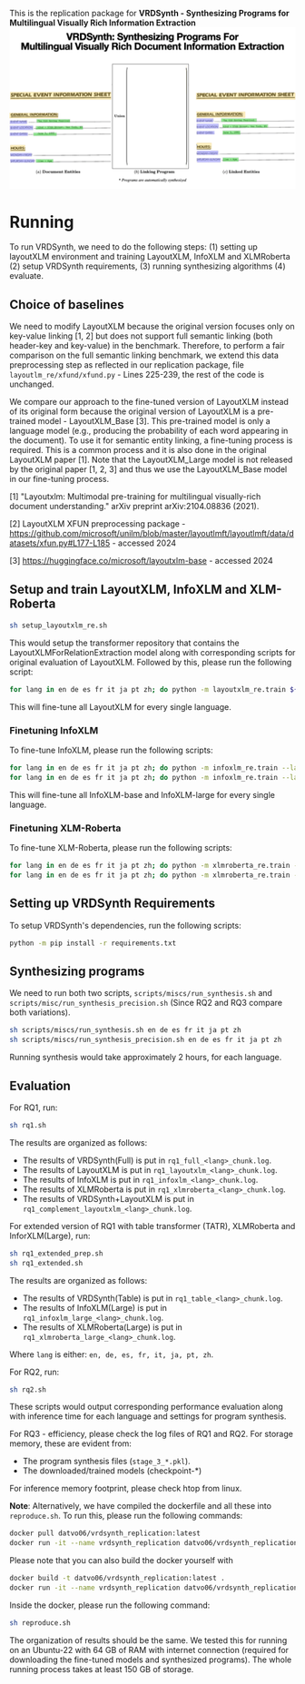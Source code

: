 This is the replication package for **VRDSynth - Synthesizing Programs for Multilingual Visually Rich Information Extraction**
![VRDSynth Example](./assets/VRDSynth_Animation.gif)


# Running
To run VRDSynth, we need to do the following steps: (1) setting up layoutXLM environment and training LayoutXLM, InfoXLM and XLMRoberta (2) setup VRDSynth requirements, (3) running synthesizing algorithms (4) evaluate.

## Choice of baselines
We need to modify LayoutXLM because the original version focuses only on key-value linking [1, 2] but does not support full semantic linking (both header-key and key-value) in the benchmark. Therefore, to perform a fair comparison on the full semantic linking benchmark, we extend this data preprocessing step as reflected in our replication package, file `layoutlm_re/xfund/xfund.py` - Lines 225-239, the rest of the code is unchanged. 

We compare our approach to the fine-tuned version of LayoutXLM instead of its original form because the original version of LayoutXLM is a pre-trained model - LayoutXLM\_Base [3]. This pre-trained model is only a language model (e.g., producing the probability of each word appearing in the document). To use it for semantic entity linking, a fine-tuning process is required. This is a common process and it is also done in the original LayoutXLM paper [1]. Note that the LayoutXLM\_Large model is not released by the original paper [1, 2, 3] and thus we use the LayoutXLM\_Base model in our fine-tuning process.

[1] "Layoutxlm: Multimodal pre-training for multilingual visually-rich document understanding." arXiv preprint arXiv:2104.08836 (2021).

[2] LayoutXLM XFUN preprocessing package - https://github.com/microsoft/unilm/blob/master/layoutlmft/layoutlmft/data/datasets/xfun.py#L177-L185 - accessed 2024

[3] https://huggingface.co/microsoft/layoutxlm-base - accessed 2024


## Setup and train LayoutXLM, InfoXLM and XLM-Roberta
```sh
sh setup_layoutxlm_re.sh
```
This would setup the transformer repository that contains the LayoutXLMForRelationExtraction model along with corresponding scripts for original evaluation of LayoutXLM. Followed by this, please run the following script:
```sh
for lang in en de es fr it ja pt zh; do python -m layoutxlm_re.train ${lang}; done
```
This will fine-tune all LayoutXLM for every single language.

### Finetuning InfoXLM
To fine-tune InfoXLM, please run the following scripts:
```sh
for lang in en de es fr it ja pt zh; do python -m infoxlm_re.train --lang ${lang} --model_type infoxlm-base > train_infoxlm_base_${lang}.log; done
for lang in en de es fr it ja pt zh; do python -m infoxlm_re.train --lang ${lang} --model_type infoxlm-large; done
```
This will fine-tune all InfoXLM-base and InfoXLM-large for every single language.

### Finetuning XLM-Roberta
To fine-tune XLM-Roberta, please run the following scripts:
```sh
for lang in en de es fr it ja pt zh; do python -m xlmroberta_re.train --lang ${lang} --model_type xlm-roberta-base > train_xlmroberta_base_${lang}.log; done
for lang in en de es fr it ja pt zh; do python -m xlmroberta_re.train --lang ${lang} --model_type xlm-roberta-large > train_xlmroberta_large_${lang}.log; done
```

## Setting up VRDSynth Requirements
To setup VRDSynth's dependencies, run the following scripts:
```sh
python -m pip install -r requirements.txt
```
## Synthesizing programs
We need to run both two scripts, `scripts/miscs/run_synthesis.sh` and `scripts/misc/run_synthesis_precision.sh` (Since RQ2 and RQ3 compare both variations).
```sh
sh scripts/miscs/run_synthesis.sh en de es fr it ja pt zh
sh scripts/miscs/run_synthesis_precision.sh en de es fr it ja pt zh
```
Running synthesis would take approximately 2 hours, for each language.

## Evaluation

For RQ1, run:
```sh
sh rq1.sh
```

The results are organized as follows:
- The results of VRDSynth(Full) is put in `rq1_full_<lang>_chunk.log`.
- The results of LayoutXLM is put in `rq1_layoutxlm_<lang>_chunk.log`.
- The results of InfoXLM is put in `rq1_infoxlm_<lang>_chunk.log`.
- The results of XLMRoberta is put in `rq1_xlmroberta_<lang>_chunk.log`.
- The results of VRDSynth+LayoutXLM is put in `rq1_complement_layoutxlm_<lang>_chunk.log`.

For extended version of RQ1 with table transformer (TATR), XLMRoberta and InforXLM(Large), run:

```sh
sh rq1_extended_prep.sh
sh rq1_extended.sh
```

The results are organized as follows:
- The results of VRDSynth(Table) is put in `rq1_table_<lang>_chunk.log`.
- The results of InfoXLM(Large) is put in `rq1_infoxlm_large_<lang>_chunk.log`.
- The results of XLMRoberta(Large) is put in `rq1_xlmroberta_large_<lang>_chunk.log`.

Where `lang` is either: `en, de, es, fr, it, ja, pt, zh`.


For RQ2, run:
```sh
sh rq2.sh
```
These scripts would output corresponding performance evaluation along with inference time for each language and settings for program synthesis.

For RQ3 - efficiency, please check the log files of RQ1 and RQ2. For storage memory, these are evident from:
- The program synthesis files (`stage_3_*.pkl`).
- The downloaded/trained models (checkpoint-*)

For inference memory footprint, please check htop from linux.

**Note**: Alternatively, we have compiled the dockerfile and all these into `reproduce.sh`. To run this, please run the following commands:

```sh
docker pull datvo06/vrdsynth_replication:latest
docker run -it --name vrdsynth_replication datvo06/vrdsynth_replication:latest /bin/bash
```
Please note that you can also build the docker yourself with
```sh
docker build -t datvo06/vrdsynth_replication:latest .
docker run -it --name vrdsynth_replication datvo06/vrdsynth_replication:latest /bin/bash
```
Inside the docker, please run the following command:
```sh
sh reproduce.sh
```
The organization of results should be the same.
We tested this for running on an Ubuntu-22 with 64 GB of RAM with internet connection (required for downloading the fine-tuned models and synthesized programs). The whole running process takes at least 150 GB of storage.
